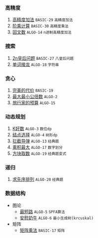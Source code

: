 ### 高精度

1. [高精度加法](https://github.com/hushhw/LQOJ/blob/master/BASIC/BASIC-29%20%E9%AB%98%E7%B2%BE%E5%BA%A6%E5%8A%A0%E6%B3%95.cpp)  `BASIC-29` `高精度加法` 
2. [阶乘计算](https://github.com/hushhw/LQOJ/blob/master/BASIC/BASIC-30%20%E9%98%B6%E4%B9%98%E8%AE%A1%E7%AE%97.cpp) `BASIC-30`  `高精度乘法`
3. [回文数](https://github.com/hushhw/LQOJ/blob/master/ALGO/ALGO-014%20%E5%9B%9E%E6%96%87%E6%95%B0.cpp) `ALGO-14` `n进制高精度加法`





### 搜索

1. [2n皇后问题](https://github.com/hushhw/LQOJ/blob/master/BASIC/BASIC-27%202n%E7%9A%87%E5%90%8E%E9%97%AE%E9%A2%98.cpp) `BASIC-27` `八皇后问题` 
2. [单词接龙](https://github.com/hushhw/LQOJ/blob/master/ALGO/ALGO-18%20%E5%8D%95%E8%AF%8D%E6%8E%A5%E9%BE%99.cpp) `ALGO-18` `字符串`





### 贪心

1. [完美的代价](https://github.com/hushhw/LQOJ/blob/master/BASIC/BASIC-19%20%E5%AE%8C%E7%BE%8E%E7%9A%84%E4%BB%A3%E4%BB%B7.cpp) `BASIC-19`
2. [最大最小公倍数](https://github.com/hushhw/LQOJ/blob/master/ALGO/ALGO-002%20%E6%9C%80%E5%A4%A7%E6%9C%80%E5%B0%8F%E5%85%AC%E5%80%8D%E6%95%B0(%E8%B4%AA%E5%BF%83).cpp) `ALGO-2` 
3. [旅行家的预算](https://github.com/hushhw/LQOJ/blob/master/ALGO/ALGO-15%20%E6%97%85%E8%A1%8C%E5%AE%B6%E7%9A%84%E9%A2%84%E7%AE%97.cpp) `ALGO-15` 




### 动态规划

1. [K好数](https://github.com/hushhw/LQOJ/blob/master/ALGO/ALGO-003%20K%E5%A5%BD%E6%95%B0.cpp) `ALGO-3` `数位dp`
2. [结点选择](https://github.com/hushhw/LQOJ/blob/master/ALGO/ALGO-004%20%E7%BB%93%E7%82%B9%E9%80%89%E6%8B%A9.cpp) `ALGO-4` `树形dp`
3. [拦截导弹](https://github.com/hushhw/LQOJ/blob/master/ALGO/ALGO-013%20%E6%8B%A6%E6%88%AA%E5%AF%BC%E5%BC%B9.cpp) `ALGO-13` `经典题`
4. [乘积最大](https://github.com/hushhw/LQOJ/blob/master/ALGO/ALGO-17%20%E4%B9%98%E7%A7%AF%E6%9C%80%E5%A4%A7.cpp) `ALGO-17` `数字划分`
5. [方块取数](https://github.com/hushhw/LQOJ/blob/master/ALGO/ALGO-19%20%E6%96%B9%E6%A0%BC%E5%8F%96%E6%95%B0.cpp) `ALGO-19` `经典题变式`




### 递归

1. [求先序排列](https://github.com/hushhw/LQOJ/blob/master/ALGO/ALGO-20%20%E6%B1%82%E5%85%88%E5%BA%8F%E6%8E%92%E5%88%97.cpp) `ALGO-20` `经典题`



### 数据结构

- 图论
  - [最短路](https://github.com/hushhw/LQOJ/blob/master/ALGO/ALGO-005%20%E6%9C%80%E7%9F%AD%E8%B7%AF.cpp) `ALGO-5` `SPFA算法`
  - [安慰奶牛](https://github.com/hushhw/LQOJ/blob/master/ALGO/ALGO-006%20%E5%AE%89%E6%85%B0%E5%A5%B6%E7%89%9B.cpp) `ALGO-6` `最小生成树(krcuskal)`
- 矩阵
  - [矩阵乘法](https://github.com/hushhw/LQOJ/blob/master/BASIC/BASIC-17%20%E7%9F%A9%E9%98%B5%E4%B9%98%E6%B3%95.cpp) `BASIC-17` `矩阵`